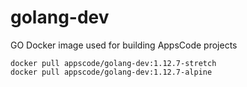 # golang-dev

GO Docker image used for building AppsCode projects

```console
docker pull appscode/golang-dev:1.12.7-stretch
docker pull appscode/golang-dev:1.12.7-alpine
```
